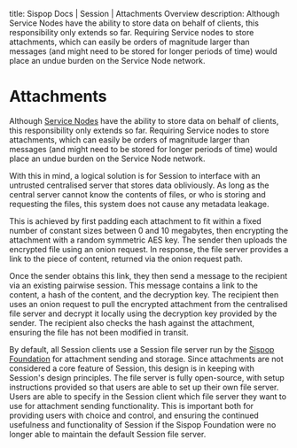 title: Sispop Docs | Session | Attachments Overview
description: Although Service Nodes have the ability to store data on behalf of clients, this responsibility only extends so far. Requiring Service nodes to store attachments, which can easily be orders of magnitude larger than messages (and might need to be stored for longer periods of time) would place an undue burden on the Service Node network.

# Attachments 

Although [Service Nodes](../../../ServiceNodes/SNOverview/) have the ability to store data on behalf of clients, this responsibility only extends so far. Requiring Service nodes to store attachments, which can easily be orders of magnitude larger than messages (and might need to be stored for longer periods of time) would place an undue burden on the Service Node network.

With this in mind, a logical solution is for Session to interface with an untrusted centralised server that stores data obliviously. As long as the central server cannot know the contents of files, or who is storing and requesting the files, this system does not cause any metadata leakage.

This is achieved by first padding each attachment to fit within a fixed number of constant sizes between 0 and 10 megabytes, then encrypting the attachment with a random symmetric AES key. The sender then uploads the encrypted file using an onion request. In response, the file server provides a link to the piece of content, returned via the onion request path.

Once the sender obtains this link, they then send a message to the recipient via an existing pairwise session. This message contains a link to the content, a hash of the content, and the decryption key. The recipient then uses an onion request to pull the encrypted attachment from the centralised file server and decrypt it locally using the decryption key provided by the sender. The recipient also checks the hash against the attachment, ensuring the file has not been modified in transit.

By default, all Session clients use a Session file server run by the [Sispop Foundation](https://sispop.foundation) for attachment sending and storage. Since attachments are not considered a core feature of Session, this design is in keeping with Session's design principles. The file server is fully open-source, with setup instructions provided so that users are able to set up their own file server. Users are able to specify in the Session client which file server they want to use for attachment sending functionality. This is important both for providing users with choice and control, and ensuring the continued usefulness and functionality of Session if the Sispop Foundation were no longer able to maintain the default Session file server.